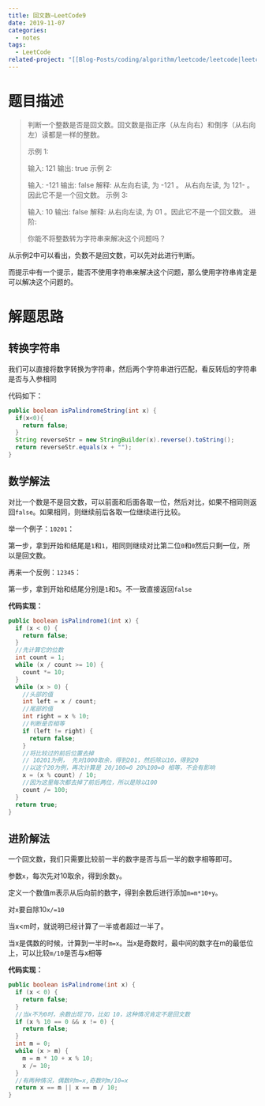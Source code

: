 ```yaml
---
title: 回文数—LeetCode9
date: 2019-11-07
categories:
  - notes
tags:
  - LeetCode
related-project: "[[Blog-Posts/coding/algorithm/leetcode/leetcode|leetcode]]"
---
```


# 题目描述

>判断一个整数是否是回文数。回文数是指正序（从左向右）和倒序（从右向左）读都是一样的整数。
>
>示例 1:
>
>输入: 121
>输出: true
>示例 2:
>
>输入: -121
>输出: false
>解释: 从左向右读, 为 -121 。 从右向左读, 为 121- 。因此它不是一个回文数。
>示例 3:
>
>输入: 10
>输出: false
>解释: 从右向左读, 为 01 。因此它不是一个回文数。
>进阶:
>
>你能不将整数转为字符串来解决这个问题吗？
>

从示例2中可以看出，负数不是回文数，可以先对此进行判断。

而提示中有一个提示，能否不使用字符串来解决这个问题，那么使用字符串肯定是可以解决这个问题的。

<!--more-->

# 解题思路

## 转换字符串

我们可以直接将数字转换为字符串，然后两个字符串进行匹配，看反转后的字符串是否与入参相同

代码如下：

```java
public boolean isPalindromeString(int x) {
  if(x<0){
    return false;
  }
  String reverseStr = new StringBuilder(x).reverse().toString();
  return reverseStr.equals(x + "");
}
```

## 数学解法

对比一个数是不是回文数，可以前面和后面各取一位，然后对比，如果不相同则返回`false`。如果相同，则继续前后各取一位继续进行比较。

举一个例子：`10201`：

第一步，拿到开始和结尾是`1`和`1`，相同则继续对比第二位`0`和`0`然后只剩一位，所以是回文数。

再来一个反例：`12345`：

第一步，拿到开始和结尾分别是`1`和`5`。不一致直接返回`false`

**代码实现：**

```java
public boolean isPalindrome1(int x) {
  if (x < 0) {
    return false;
  }
  //先计算它的位数
  int count = 1;
  while (x / count >= 10) {
    count *= 10;
  }
  while (x > 0) {
    //头部的值
    int left = x / count;
    //尾部的值
    int right = x % 10;
    //判断是否相等
    if (left != right) {
      return false;
    }
    //将比较过的前后位置去掉
    // 10201为例， 先对1000取余，得到201，然后除以10，得到20
    //以这个20为例，再次计算是 20/100=0 20%100=0 相等，不会有影响
    x = (x % count) / 10;
    //因为这里每次都去掉了前后两位，所以是除以100
    count /= 100;
  }
  return true;
}
```

## 进阶解法

一个回文数，我们只需要比较前一半的数字是否与后一半的数字相等即可。

参数`x`，每次先对10取余，得到余数`y`。

定义一个数值m表示从后向前的数字，得到余数后进行添加`m=m*10+y`。

对`x`要自除10`x/=10`

当x<m时，就说明已经计算了一半或者超过一半了。

当x是偶数的时候，计算到一半时`m=x`。当x是奇数时，最中间的数字在m的最低位上，可以比较`m/10`是否与x相等

**代码实现：**

```java
public boolean isPalindrome(int x) {
  if (x < 0) {
    return false;
  }
  //当x不为0时，余数出现了0，比如 10，这种情况肯定不是回文数
  if (x % 10 == 0 && x != 0) {
    return false;
  }
  int m = 0;
  while (x > m) {
    m = m * 10 + x % 10;
    x /= 10;
  }
  //有两种情况，偶数时m=x,奇数时m/10=x
  return x == m || x == m / 10;
}
```


